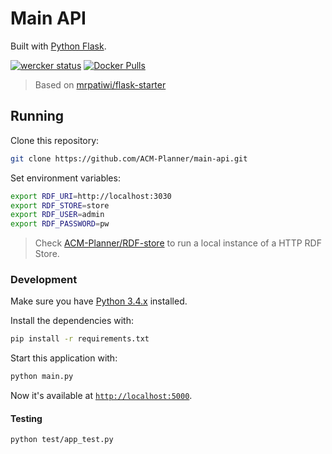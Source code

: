 # Main API

Built with [Python Flask](http://flask.pocoo.org/).

[![wercker status](https://app.wercker.com/status/36b13e641a708e7a80e969d0fcd01338/s/master "wercker status")](https://app.wercker.com/project/bykey/36b13e641a708e7a80e969d0fcd01338) [![Docker Pulls](https://img.shields.io/docker/pulls/acmplanner/main-api.svg?maxAge=2592000)](https://hub.docker.com/r/acmplanner/main-api/)


> Based on [mrpatiwi/flask-starter](https://github.com/mrpatiwi/flask-starter)


## Running

Clone this repository:

```sh
git clone https://github.com/ACM-Planner/main-api.git
```

Set environment variables:

```sh
export RDF_URI=http://localhost:3030
export RDF_STORE=store
export RDF_USER=admin
export RDF_PASSWORD=pw
```

> Check [ACM-Planner/RDF-store](https://github.com/ACM-Planner/RDF-store) to run a local instance of a HTTP RDF Store.

### Development

Make sure you have [Python 3.4.x](https://www.python.org/) installed.

Install the dependencies with:

```sh
pip install -r requirements.txt
```

Start this application with:

```sh
python main.py
```

Now it's available at [`http://localhost:5000`](http://localhost:5000).

#### Testing

```sh
python test/app_test.py
```
